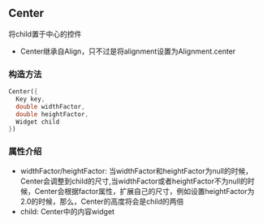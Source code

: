 ## **Center**

>
将child置于中心的控件
* Center继承自Align，只不过是将alignment设置为Alignment.center

### 构造方法
``` dart
Center({
  Key key,
  double widthFactor,
  double heightFactor,
  Widget child
})
```

### 属性介绍
* widthFactor/heightFactor: 当widthFactor和heightFactor为null的时候，Center会调整到child的尺寸,当widthFactor或者heightFactor不为null的时候，Center会根据factor属性，扩展自己的尺寸，例如设置heightFactor为2.0的时候，那么，Center的高度将会是child的两倍
* child: Center中的内容widget